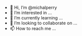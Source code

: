 - 👋 Hi, I’m @michalperry
- 👀 I’m interested in ...
- 🌱 I’m currently learning ...
- 💞️ I’m looking to collaborate on ...
- 📫 How to reach me ...

<!---
michalperry/michalperry is a ✨ special ✨ repository because its `README.md` (this file) appears on your GitHub profile.
You can click the Preview link to take a look at your changes.
--->
